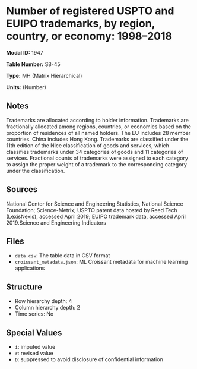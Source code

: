 # Number of registered USPTO and EUIPO trademarks, by region, country, or economy: 1998&#8211;2018

**Modal ID:** 1947

**Table Number:** S8-45

**Type:** MH (Matrix Hierarchical)

**Units:** (Number)

## Notes

Trademarks are allocated according to holder information. Trademarks are fractionally allocated among regions, countries, or economies based on the proportion of residences of all named holders. The EU includes 28 member countries. China includes Hong Kong. Trademarks are classified under the 11th edition of the Nice classification of goods and services, which classifies trademarks under 34 categories of goods and 11 categories of services. Fractional counts of trademarks were assigned to each category to assign the proper weight of a trademark to the corresponding category under the classification.

## Sources

National Center for Science and Engineering Statistics, National Science Foundation; Science-Metrix; USPTO patent data hosted by Reed Tech (LexisNexis), accessed April 2019; EUIPO trademark data, accessed April 2019.Science and Engineering Indicators

## Files

- `data.csv`: The table data in CSV format
- `croissant_metadata.json`: ML Croissant metadata for machine learning applications

## Structure

- Row hierarchy depth: 4
- Column hierarchy depth: 2
- Time series: No

## Special Values

- `i`: imputed value
- `r`: revised value
- `D`: suppressed to avoid disclosure of confidential information
